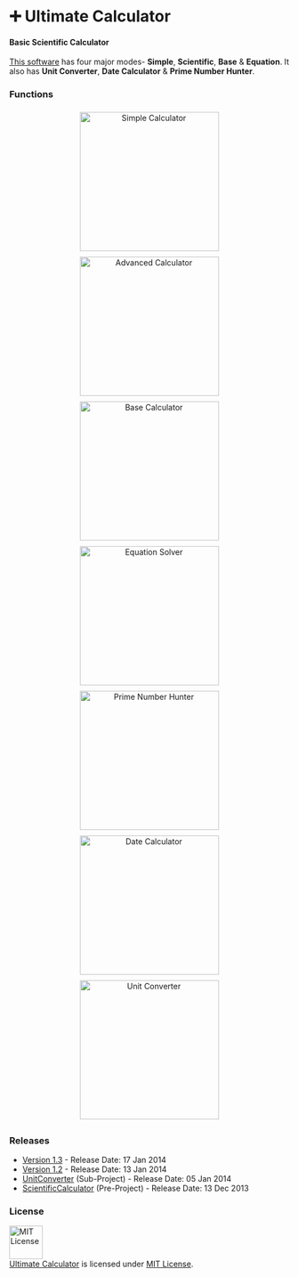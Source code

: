 # :heavy_plus_sign: Ultimate Calculator
#### Basic Scientific Calculator

[This software](http://minhaskamal.github.io/UltimateCalculator) has four major modes- **Simple**, **Scientific**, **Base** & **Equation**. It also has **Unit Converter**, **Date Calculator** & **Prime Number Hunter**.

### Functions
  <div align="center">
  <img title="Simple Calculator" src="https://cloud.githubusercontent.com/assets/5456665/12999507/40af666c-d17a-11e5-9a1e-fced9a7e602a.png" height="250" width=auto style="padding:5px">
  <img title="Advanced Calculator" src="https://cloud.githubusercontent.com/assets/5456665/12999505/40879e34-d17a-11e5-8f12-66467341a9e9.png" height="250" width=auto style="padding:5px">
  <img title="Base Calculator" src="https://cloud.githubusercontent.com/assets/5456665/12999508/418bccba-d17a-11e5-8c4b-c26f68a19f26.png" height="250" width=auto style="padding:5px">
  <img title="Equation Solver" src="https://cloud.githubusercontent.com/assets/5456665/12999506/40ad6d44-d17a-11e5-8215-54519cafcec1.png" height="250" width=auto style="padding:5px">
  <img title="Prime Number Hunter" src="https://cloud.githubusercontent.com/assets/5456665/16015285/cccb37d8-31b6-11e6-9955-03d1fc35eeb3.PNG" height="250" width=auto style="padding:5px">
  <img title="Date Calculator" src="https://cloud.githubusercontent.com/assets/5456665/16015284/cc9da138-31b6-11e6-9943-f0fba05521c3.PNG" height="250" width=auto style="padding:5px">
  <img title="Unit Converter" src="https://cloud.githubusercontent.com/assets/5456665/12999504/40870af0-d17a-11e5-986b-e9c09cbb4878.png" height="250" width=auto style="padding:5px">
  </div>

### Releases
- <a href="https://github.com/MinhasKamal/UltimateCalculator/raw/release/UltimateCalculator_V-1.3.jar">Version 1.3</a> - Release Date:  17 Jan 2014
- <a href="https://github.com/MinhasKamal/UltimateCalculator/raw/release/UltimateCalculator_V-1.2.jar">Version 1.2</a> - Release Date: 13 Jan 2014
- <a href="https://github.com/MinhasKamal/UltimateCalculator/raw/release/UnitConverter.jar">UnitConverter</a> (Sub-Project) - Release Date: 05 Jan 2014
- <a href="https://github.com/MinhasKamal/UltimateCalculator/raw/release/ScientificCalculator.jar">ScientificCalculator</a> (Pre-Project) - Release Date: 13 Dec 2013

### License
<a rel="license" href="https://opensource.org/licenses/MIT"><img alt="MIT License" src="https://cloud.githubusercontent.com/assets/5456665/18950087/fbe0681a-865f-11e6-9552-e59d038d5913.png" width="60em" height=auto/></a><br/><a href="https://github.com/MinhasKamal/UltimateCalculator">Ultimate Calculator</a> is licensed under <a rel="license" href="https://opensource.org/licenses/MIT">MIT License</a>.

